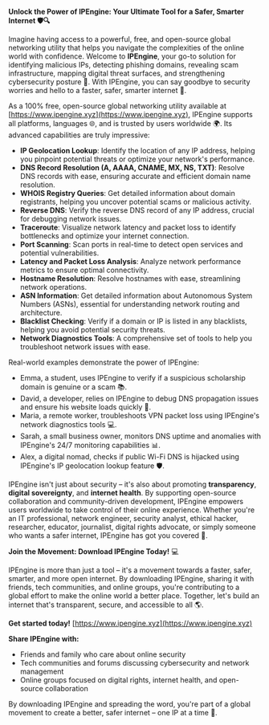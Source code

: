 **Unlock the Power of IPEngine: Your Ultimate Tool for a Safer, Smarter Internet 🛡️🔍**

Imagine having access to a powerful, free, and open-source global networking utility that helps you navigate the complexities of the online world with confidence. Welcome to **IPEngine**, your go-to solution for identifying malicious IPs, detecting phishing domains, revealing scam infrastructure, mapping digital threat surfaces, and strengthening cybersecurity posture 🔐. With IPEngine, you can say goodbye to security worries and hello to a faster, safer, smarter internet 🚀.

As a 100% free, open-source global networking utility available at [https://www.ipengine.xyz](https://www.ipengine.xyz), IPEngine supports all platforms, languages 🌐, and is trusted by users worldwide 🌍. Its advanced capabilities are truly impressive:

*   **IP Geolocation Lookup**: Identify the location of any IP address, helping you pinpoint potential threats or optimize your network's performance.
*   **DNS Record Resolution (A, AAAA, CNAME, MX, NS, TXT)**: Resolve DNS records with ease, ensuring accurate and efficient domain name resolution.
*   **WHOIS Registry Queries**: Get detailed information about domain registrants, helping you uncover potential scams or malicious activity.
*   **Reverse DNS**: Verify the reverse DNS record of any IP address, crucial for debugging network issues.
*   **Traceroute**: Visualize network latency and packet loss to identify bottlenecks and optimize your internet connection.
*   **Port Scanning**: Scan ports in real-time to detect open services and potential vulnerabilities.
*   **Latency and Packet Loss Analysis**: Analyze network performance metrics to ensure optimal connectivity.
*   **Hostname Resolution**: Resolve hostnames with ease, streamlining network operations.
*   **ASN Information**: Get detailed information about Autonomous System Numbers (ASNs), essential for understanding network routing and architecture.
*   **Blacklist Checking**: Verify if a domain or IP is listed in any blacklists, helping you avoid potential security threats.
*   **Network Diagnostics Tools**: A comprehensive set of tools to help you troubleshoot network issues with ease.

Real-world examples demonstrate the power of IPEngine:

*   Emma, a student, uses IPEngine to verify if a suspicious scholarship domain is genuine or a scam 📚.
*   David, a developer, relies on IPEngine to debug DNS propagation issues and ensure his website loads quickly 🤖.
*   Maria, a remote worker, troubleshoots VPN packet loss using IPEngine's network diagnostics tools 💻.
*   Sarah, a small business owner, monitors DNS uptime and anomalies with IPEngine's 24/7 monitoring capabilities 📊.
*   Alex, a digital nomad, checks if public Wi-Fi DNS is hijacked using IPEngine's IP geolocation lookup feature 🛡️.

IPEngine isn't just about security – it's also about promoting **transparency**, **digital sovereignty**, and **internet health**. By supporting open-source collaboration and community-driven development, IPEngine empowers users worldwide to take control of their online experience. Whether you're an IT professional, network engineer, security analyst, ethical hacker, researcher, educator, journalist, digital rights advocate, or simply someone who wants a safer internet, IPEngine has got you covered 🌟.

**Join the Movement: Download IPEngine Today!** 💻

IPEngine is more than just a tool – it's a movement towards a faster, safer, smarter, and more open internet. By downloading IPEngine, sharing it with friends, tech communities, and online groups, you're contributing to a global effort to make the online world a better place. Together, let's build an internet that's transparent, secure, and accessible to all 🌎.

**Get started today!** [https://www.ipengine.xyz](https://www.ipengine.xyz)

**Share IPEngine with:**

*   Friends and family who care about online security
*   Tech communities and forums discussing cybersecurity and network management
*   Online groups focused on digital rights, internet health, and open-source collaboration

By downloading IPEngine and spreading the word, you're part of a global movement to create a better, safer internet – one IP at a time 🚀.